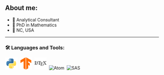 ## About me:
  * :seedling: Analytical Consultant
  * :rocket: PhD in Mathematics
  * :round_pushpin: NC, USA

---
### 🛠️ Languages and Tools:
<div>
  <img src="https://github.com/devicons/devicon/blob/master/icons/python/python-original.svg" title="Python" alt="Python" width="40" height="40"/>&nbsp;
  <img src="https://github.com/devicons/devicon/blob/master/icons/tensorflow/tensorflow-original.svg" title="TensorFlow" alt="TensorFlow" width="40" height="40"/>&nbsp;
  <img src="https://github.com/devicons/devicon/blob/master/icons/latex/latex-original.svg" title="LaTeX" alt="LaTeX" width="40" height="40"/>&nbsp;
  <img src="https://github.com/bablubambal/All_logo_and_pictures/blob/main/text%20editors/atom.svg" title="Atom" alt="Atom" width="40" height="40"/>&nbsp;
  <img src="https://upload.wikimedia.org/wikipedia/commons/1/10/SAS_logo_horiz.svg" title="SAS" alt="SAS" width="40" height="40"/>&nbsp;
</div>

